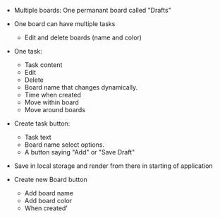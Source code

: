 - Multiple boards: One permanant board called "Drafts"
- One board can have multiple tasks
    - Edit and delete boards (name and color)

- One task:
    - Task content
    - Edit
    - Delete
    - Board name that changes dynamically.
    - Time when created
    - Move within board
    - Move around boards
- Create task button:
    - Task text
    - Board name select options.
    - A button saying "Add" or "Save Draft"
- Save in local storage and render from there in starting of application
- Create new Board button
    - Add board name
    - Add board color
    - When created'